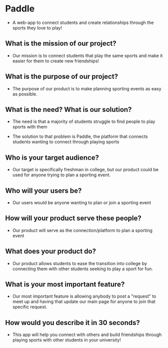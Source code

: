 # Paddle
- A web-app to connect students and create relationships through the sports they love to play!

## What is the mission of our project?
- Our mission is to connect students that play the same sports and make it
easier for them to create new friendships!

## What is the purpose of our project?
- The purpose of our product is to make planning sporting events as easy as possible.

## What is the need? What is our solution?
- The need is that a majority of students struggle to find people to play sports with them

- The solution to that problem is Paddle, the platform that connects students wanting to connect through playing sports

## Who is your target audience?
- Our target is specifically freshman in college, but our product could be used for anyone trying to plan a sporting event.

## Who will your users be?
- Our users would be anyone wanting to plan or join a sporting event

## How will your product serve these people?
- Our product will serve as the connection/platform to plan a sporting event

## What does your product do?
- Our product allows students to ease the transition into college by connecting them with other students seeking to play a sport for fun.

## What is your most important feature?
- Our most important feature is allowing anybody to post a "request" to meet up and having that update our main page for anyone to join that specific request.

## How would you describe it in 30 seconds?
- This app will help you connect with others and build friendships through playing sports with other students in your university!
